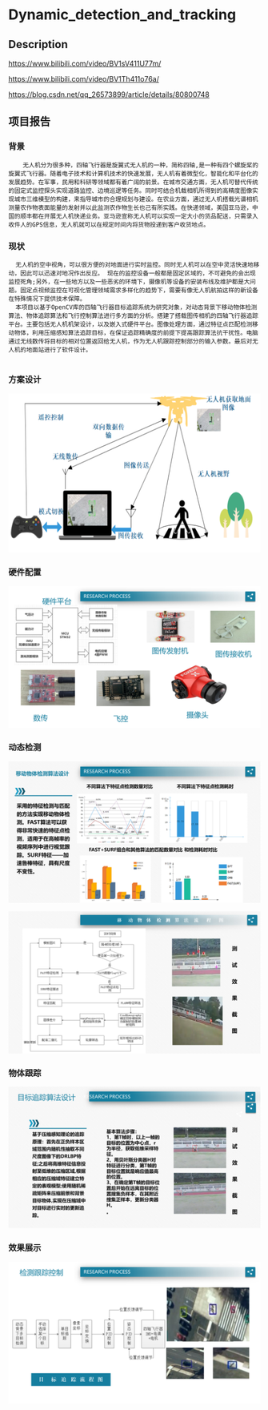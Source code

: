 # Dynamic_detection_and_tracking

## Description

https://www.bilibili.com/video/BV1sV411U77m/

https://www.bilibili.com/video/BV1Th411o76a/

https://blog.csdn.net/qq_26573899/article/details/80800748


## 项目报告

### 背景
        无人机分为很多种，四轴飞行器是旋翼式无人机的一种，简称四轴,是一种有四个螺旋桨的旋翼式飞行器。随着电子技术和计算机技术的快速发展，无人机有着微型化，智能化和平台化的发展趋势。在军事，民用和科研等领域都有着广阔的前景。在城市交通方面，无人机可替代传统的固定式监控探头实现道路监控、边境巡逻等任务。同时可结合机载相机所得到的高精度图像实现城市三维模型的构建，来指导城市的合理规划与建设。在农业方面，通过无人机搭载光谱相机测量农作物表面能量的发射并以此监测农作物生长也己有所实践。在快递领域，美国亚马逊，中国的顺丰都在开展无人机快递业务。亚马逊宣称无人机可以实现一定大小的货品配送，只需录入收件人的GPS信息，无人机就可以在规定时间内将货物投递到客户收货地点。

### 现状
      无人机的空中视角，可以很方便的对地面进行实时监控。同时无人机可以在空中灵活快速地移动，因此可以迅速对地况作出反应。 现在的监控设备一般都是固定区域的，不可避免的会出现监控死角;另外，在一些地方以及一些恶劣的环境下，摄像机等设备的安装布线及维护都是大问题。固定点视频监控在可视化管理领域需求多样化的趋势下，需要有像无人机航拍这样的新设备在特殊情况下提供技术保障。
      本项目以基于OpenCV库的四轴飞行器目标追踪系统为研究对象，对动态背景下移动物体检测算法、物体追踪算法和飞行控制算法进行多方面的分析。搭建了搭载图传相机的四轴飞行器追踪平台。主要包括无人机机架设计，以及嵌入式硬件平台。图像处理方面，通过特征点匹配检测移动物体，利用压缩感知算法追踪目标，在保证追踪精确度的前提下提高跟踪算法抗干扰性。电脑通过无线数传将目标的相对位置返回给无人机，作为无人机跟踪控制部分的输入参数。最后对无人机的地面站进行了软件设计。

# 
### 方案设计
![img](./img/1-整体框架.png)

### 硬件配置
![img](./img/2-硬件平台.png)

### 动态检测
![img](./img/3-检测算法.png)

![img](./img/4-检测流程.png)

### 物体跟踪
![img](./img/5-跟踪算法.png)

### 效果展示
![img](./img/6-结果.png)













